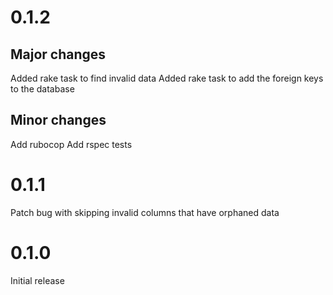 # 0.1.2

## Major changes

Added rake task to find invalid data
Added rake task to add the foreign keys to the database

## Minor changes

Add rubocop
Add rspec tests

# 0.1.1

Patch bug with skipping invalid columns that have orphaned data

# 0.1.0

Initial release